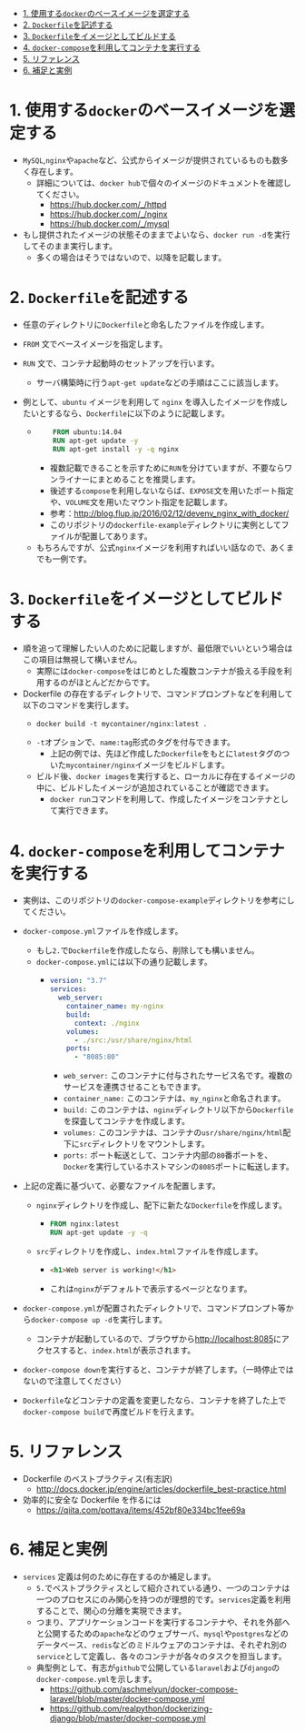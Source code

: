 - [1. 使用する`docker`のベースイメージを選定する](#1-%e4%bd%bf%e7%94%a8%e3%81%99%e3%82%8bdocker%e3%81%ae%e3%83%99%e3%83%bc%e3%82%b9%e3%82%a4%e3%83%a1%e3%83%bc%e3%82%b8%e3%82%92%e9%81%b8%e5%ae%9a%e3%81%99%e3%82%8b)
- [2. `Dockerfile`を記述する](#2-dockerfile%e3%82%92%e8%a8%98%e8%bf%b0%e3%81%99%e3%82%8b)
- [3. `Dockerfile`をイメージとしてビルドする](#3-dockerfile%e3%82%92%e3%82%a4%e3%83%a1%e3%83%bc%e3%82%b8%e3%81%a8%e3%81%97%e3%81%a6%e3%83%93%e3%83%ab%e3%83%89%e3%81%99%e3%82%8b)
- [4. `docker-compose`を利用してコンテナを実行する](#4-docker-compose%e3%82%92%e5%88%a9%e7%94%a8%e3%81%97%e3%81%a6%e3%82%b3%e3%83%b3%e3%83%86%e3%83%8a%e3%82%92%e5%ae%9f%e8%a1%8c%e3%81%99%e3%82%8b)
- [5. リファレンス](#5-%e3%83%aa%e3%83%95%e3%82%a1%e3%83%ac%e3%83%b3%e3%82%b9)
- [6. 補足と実例](#6-%e8%a3%9c%e8%b6%b3%e3%81%a8%e5%ae%9f%e4%be%8b)

# 1. 使用する`docker`のベースイメージを選定する

- `MySQL`,`nginx`や`apache`など、公式からイメージが提供されているものも数多く存在します。
  - 詳細については、`docker hub`で個々のイメージのドキュメントを確認してください。
    - https://hub.docker.com/_/httpd
    - https://hub.docker.com/_/nginx
    - https://hub.docker.com/_/mysql
- もし提供されたイメージの状態そのままでよいなら、`docker run -d`を実行してそのまま実行します。
  - 多くの場合はそうではないので、以降を記載します。

# 2. `Dockerfile`を記述する

- 任意のディレクトリに`Dockerfile`と命名したファイルを作成します。
- `FROM` 文でベースイメージを指定します。
- `RUN` 文で、コンテナ起動時のセットアップを行います。
  - サーバ構築時に行う`apt-get update`などの手順はここに該当します。
- 例として、`ubuntu` イメージを利用して `nginx` を導入したイメージを作成したいとするなら、`Dockerfile`に以下のように記載します。

  - ```dockerfile
        FROM ubuntu:14.04
        RUN apt-get update -y
        RUN apt-get install -y -q nginx
    ```
    - 複数記載できることを示すために`RUN`を分けていますが、不要ならワンライナーにまとめることを推奨します。
    - 後述する`compose`を利用しないならば、`EXPOSE`文を用いたポート指定や、`VOLUME`文を用いたマウント指定を記載します。
    - 参考：http://blog.flup.jp/2016/02/12/devenv_nginx_with_docker/
    - このリポジトリの`dockerfile-example`ディレクトリに実例としてファイルが配置してあります。
  - もちろんですが、公式`nginx`イメージを利用すればいい話なので、あくまでも一例です。

# 3. `Dockerfile`をイメージとしてビルドする

- 順を追って理解したい人のために記載しますが、最低限でいいという場合はこの項目は無視して構いません。
  - 実際には`docker-compose`をはじめとした複数コンテナが扱える手段を利用するのがほとんどだからです。
- Dockerfile の存在するディレクトリで、コマンドプロンプトなどを利用して以下のコマンドを実行します。
  - ```
    docker build -t mycontainer/nginx:latest .
    ```
  - `-t`オプションで、`name:tag`形式のタグを付与できます。
    - 上記の例では、先ほど作成した`Dockerfile`をもとに`latest`タグのついた`mycontainer/nginx`イメージをビルドします。
  - ビルド後、`docker images`を実行すると、ローカルに存在するイメージの中に、ビルドしたイメージが追加されていることが確認できます。
    - `docker run`コマンドを利用して、作成したイメージをコンテナとして実行できます。

# 4. `docker-compose`を利用してコンテナを実行する

- 実例は、このリポジトリの`docker-compose-example`ディレクトリを参考にしてください。
- `docker-compose.yml`ファイルを作成します。
  - もし`2.`で`Dockerfile`を作成したなら、削除しても構いません。
  - `docker-compose.yml`には以下の通り記載します。
    - ```yaml
      version: "3.7"
      services:
        web_server:
          container_name: my-nginx
          build:
            context: ./nginx
          volumes:
            - ./src:/usr/share/nginx/html
          ports:
            - "8085:80"
      ```
      - `web_server:` このコンテナに付与されたサービス名です。複数のサービスを連携させることもできます。
      - `container_name:` このコンテナは、`my_nginx`と命名されます。
      - `build:` このコンテナは、`nginx`ディレクトリ以下から`Dockerfile`を探査してコンテナを作成します。
      - `volumes:` このコンテナは、コンテナの`usr/share/nginx/html`配下に`src`ディレクトリをマウントします。
      - `ports:` ポート転送として、コンテナ内部の`80`番ポートを、`Docker`を実行しているホストマシンの`8085`ポートに転送します。
- 上記の定義に基づいて、必要なファイルを配置します。

  - `nginx`ディレクトリを作成し、配下に新たな`Dockerfile`を作成します。

    - ```dockerfile
      FROM nginx:latest
      RUN apt-get update -y -q
      ```

  - `src`ディレクトリを作成し、`index.html`ファイルを作成します。
    - ```html
      <h1>Web server is working!</h1>
      ```
    - これは`nginx`がデフォルトで表示するページとなります。

- `docker-compose.yml`が配置されたディレクトリで、コマンドプロンプト等から`docker-compose up -d`を実行します。
  - コンテナが起動しているので、ブラウザから[http://localhost:8085](http://localhost:8085)にアクセスすると、`index.html`が表示されます。
- `docker-compose down`を実行すると、コンテナが終了します。（一時停止ではないので注意してください）
- `Dockerfile`などコンテナの定義を変更したなら、コンテナを終了した上で`docker-compose build`で再度ビルドを行えます。

# 5. リファレンス

- Dockerfile のベストプラクティス(有志訳)
  - http://docs.docker.jp/engine/articles/dockerfile_best-practice.html
- 効率的に安全な Dockerfile を作るには
  - https://qiita.com/pottava/items/452bf80e334bc1fee69a

# 6. 補足と実例

- `services` 定義は何のために存在するのか補足します。
  - `5.`でベストプラクティスとして紹介されている通り、一つのコンテナは一つのプロセスにのみ関心を持つのが理想的です。`services`定義を利用することで、関心の分離を実現できます。
  - つまり、アプリケーションコードを実行するコンテナや、それを外部へと公開するための`apache`などのウェブサーバ、`mysql`や`postgres`などのデータベース、`redis`などのミドルウェアのコンテナは、それぞれ別の`service`として定義し、各々のコンテナが各々のタスクを担当します。
  - 典型例として、有志が`github`で公開している`laravel`および`django`の`docker-compose.yml`を示します。
    - https://github.com/aschmelyun/docker-compose-laravel/blob/master/docker-compose.yml
    - https://github.com/realpython/dockerizing-django/blob/master/docker-compose.yml
